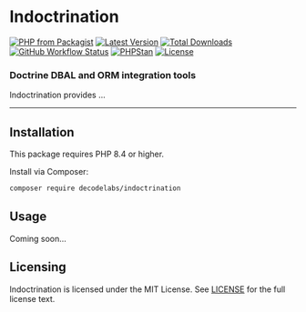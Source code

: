 # Indoctrination

[![PHP from Packagist](https://img.shields.io/packagist/php-v/decodelabs/indoctrination?style=flat)](https://packagist.org/packages/decodelabs/indoctrination)
[![Latest Version](https://img.shields.io/packagist/v/decodelabs/indoctrination.svg?style=flat)](https://packagist.org/packages/decodelabs/indoctrination)
[![Total Downloads](https://img.shields.io/packagist/dt/decodelabs/indoctrination.svg?style=flat)](https://packagist.org/packages/decodelabs/indoctrination)
[![GitHub Workflow Status](https://img.shields.io/github/actions/workflow/status/decodelabs/indoctrination/integrate.yml?branch=develop)](https://github.com/decodelabs/indoctrination/actions/workflows/integrate.yml)
[![PHPStan](https://img.shields.io/badge/PHPStan-enabled-44CC11.svg?longCache=true&style=flat)](https://github.com/phpstan/phpstan)
[![License](https://img.shields.io/packagist/l/decodelabs/indoctrination?style=flat)](https://packagist.org/packages/decodelabs/indoctrination)

### Doctrine DBAL and ORM integration tools

Indoctrination provides ...

---

## Installation

This package requires PHP 8.4 or higher.

Install via Composer:

```bash
composer require decodelabs/indoctrination
```

## Usage

Coming soon...

## Licensing

Indoctrination is licensed under the MIT License. See [LICENSE](./LICENSE) for the full license text.
